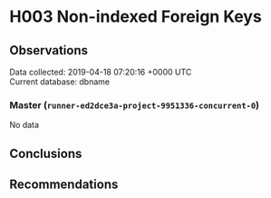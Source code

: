 # H003 Non-indexed Foreign Keys #

## Observations ##
Data collected: 2019-04-18 07:20:16 +0000 UTC  
Current database: dbname  

### Master (`runner-ed2dce3a-project-9951336-concurrent-0`) ###


No data


## Conclusions ##


## Recommendations ##

